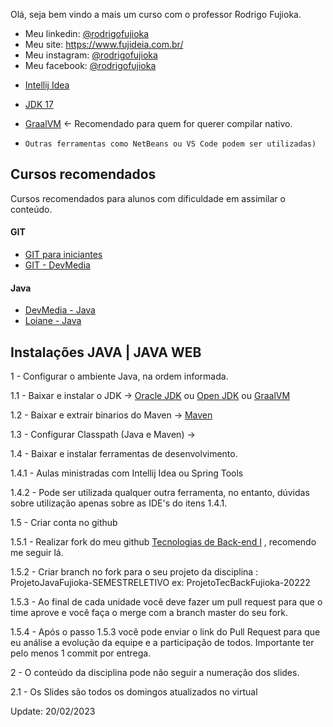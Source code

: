 Olá, seja bem vindo a mais um curso com o professor Rodrigo Fujioka.

* Meu linkedin: [@rodrigofujioka](https://www.linkedin.com/in/rfujioka/)  
* Meu site: https://www.fujideia.com.br/
* Meu instagram: [@rodrigofujioka](https://www.instagram.com/rodrigofujioka)
* Meu facebook: [@rodrigofujioka](https://www.facebook.com/rodrigofujioka)



- [Intellij Idea](https://www.jetbrains.com/idea/)
- [JDK 17](https://www.oracle.com/java/technologies/javase/jdk17-archive-downloads.html)
- [GraalVM](https://www.graalvm.org/downloads/)  <- Recomendado para quem for querer compilar nativo. 

- ```Outras ferramentas como NetBeans ou VS Code podem ser utilizadas)```

## Cursos recomendados

Cursos recomendados para alunos com dificuldade em assimilar o conteúdo.

#### GIT
- [GIT para iniciantes](https://www.udemy.com/git-e-github-para-iniciantes/)
- [GIT - DevMedia](https://www.devmedia.com.br/guia/git-e-github/37585)

#### Java
- [DevMedia - Java](https://www.devmedia.com.br/guia/programador-java/37809)
- [Loiane - Java](https://loiane.training/curso/java-basico)


## Instalações  JAVA | JAVA WEB


1 - Configurar o ambiente Java, na ordem informada.

1.1 - Baixar e instalar o JDK  ->
[Oracle JDK](https://www.oracle.com/technetwork/pt/java/javase/downloads/index.html)
ou
[Open JDK](https://openjdk.java.net/install/index.html)
ou
[GraalVM](https://www.graalvm.org/downloads/) 

1.2 - Baixar e extrair binarios do Maven ->
[Maven](https://maven.apache.org/download.cgi)

1.3 - Configurar Classpath (Java e Maven) ->

1.4 - Baixar e instalar ferramentas de desenvolvimento.

1.4.1 - Aulas ministradas com Intellij Idea ou Spring Tools

1.4.2 - Pode ser utilizada qualquer outra ferramenta, no entanto, dúvidas sobre
utilização apenas sobre as IDE's do itens 1.4.1.

1.5 - Criar conta no github

1.5.1 - Realizar fork do meu github [Tecnologias de Back-end I](https://github.com/rodrigofujioka/tecback) , recomendo me seguir lá.

1.5.2 - Criar branch no fork para o seu projeto da disciplina :  ProjetoJavaFujioka-SEMESTRELETIVO ex: ProjetoTecBackFujioka-20222

1.5.3 - Ao final de cada unidade você deve fazer um pull request para que o time aprove e você faça o merge com a branch master do seu fork. 

1.5.4 - Após o passo 1.5.3 você pode enviar o link do Pull Request para que eu análise a evolução da equipe e a participação de todos. Importante ter pelo menos 1 commit por entrega. 

2 - O conteúdo da disciplina pode não seguir a numeração dos slides.

2.1 - Os Slides são todos os domingos atualizados no virtual

Update: 20/02/2023



